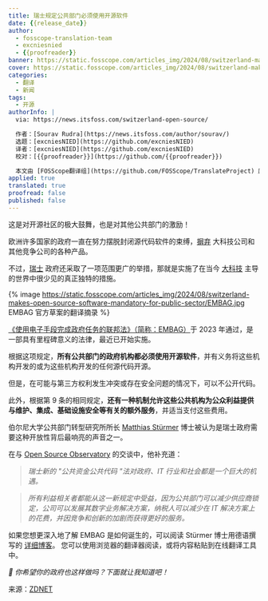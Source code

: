 ```yaml
---
title: 瑞士规定公共部门必须使用开源软件
date: {{release_date}}
author:
  - fosscope-translation-team
  - excniesnied
  - {{proofreader}}
banner: https://static.fosscope.com/articles_img/2024/08/switzerland-makes-open-source-software-mandatory-for-public-sector/switzerland-switches-to-opensource.webp
cover: https://static.fosscope.com/articles_img/2024/08/switzerland-makes-open-source-software-mandatory-for-public-sector/switzerland-switches-to-opensource.webp
categories:
  - 翻译
  - 新闻
tags: 
  - 开源
authorInfo: |
  via: https://news.itsfoss.com/switzerland-open-source/

  作者：[Sourav Rudra](https://news.itsfoss.com/author/sourav/)
  选题：[excniesNIED](https://github.com/excniesNIED)
  译者：[excniesNIED](https://github.com/excniesNIED)
  校对：[{{proofreader}}](https://github.com/{{proofreader}})

  本文由 [FOSScope翻译组](https://github.com/FOSScope/TranslateProject) 原创编译，[开源观察](https://fosscope.com/) 荣誉推出
applied: true
translated: true
proofread: false
published: false
---
```


这是对开源社区的极大鼓舞，也是对其他公共部门的激励！

<!-- more -->

欧洲许多国家的政府一直在努力摆脱封闭源代码软件的束缚，[摒弃](https://news.itsfoss.com/german-state-ditches-microsoft/) 大科技公司和其他竞争公司的各种产品。

不过，[瑞士](https://en.wikipedia.org/wiki/Switzerland) 政府还采取了一项范围更广的举措，那就是实施了在当今 [大科技](https://en.wikipedia.org/wiki/Big_Tech) 主导的世界中很少见的真正独特的措施。

{% image https://static.fosscope.com/articles_img/2024/08/switzerland-makes-open-source-software-mandatory-for-public-sector/EMBAG.jpg EMBAG 官方草案的翻译摘录 %}

[《使用电子手段完成政府任务的联邦法》（简称：EMBAG）](https://www.fedlex.admin.ch/eli/fga/2023/787/de)于 2023 年通过，是一部具有里程碑意义的法律，最近已开始实施。

根据这项规定，**所有公共部门的政府机构都必须使用开源软件**，并有义务将这些机构开发的或为这些机构开发的任何源代码开源。

但是，在可能与第三方权利发生冲突或存在安全问题的情况下，可以不公开代码。

此外，根据第 9 条的相同规定，**还有一种机制允许这些公共机构为公众利益提供与维护、集成、基础设施安全等有关的额外服务**，并适当支付这些费用。

 伯尔尼大学公共部门转型研究所所长 [Matthias Stürmer](https://www.linkedin.com/in/matthiasstuermer/) 博士被认为是瑞士政府需要这种开放性背后最响亮的声音之一。

在与 [Open Source Observatory](https://joinup.ec.europa.eu/collection/open-source-observatory-osor/news/new-open-source-law-switzerland) 的交谈中，他补充道：

> *瑞士新的 "公共资金公共代码 "法对政府、IT 行业和社会都是一个巨大的机遇。*

> *所有利益相关者都能从这一新规定中受益，因为公共部门可以减少供应商锁定，公司可以发展其数字业务解决方案，纳税人可以减少在 IT 解决方案上的花费，并因竞争和创新的加剧而获得更好的服务。*

如果您想更深入地了解 EMBAG 是如何诞生的，可以阅读 Stürmer 博士用德语撰写的 [详细博客](https://www.ti8m.com/de/blog/open-source-gesetz-schweiz)。 您可以使用浏览器的翻译器阅读，或将内容粘贴到在线翻译工具中。

*💬 你希望你的政府也这样做吗？下面就让我知道吧！*

来源：[ZDNET](https://www.zdnet.com/article/switzerland-now-requires-all-government-software-to-be-open-source/)